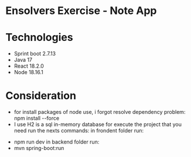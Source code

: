 # Ensolvers Exercise - Note App

# Technologies
- Sprint boot 2.7.13
- Java 17
- React 18.2.0
- Node 18.16.1

# Consideration
* for install packages of node use, i forgot resolve dependency problem:
npm install --force
* I use H2 is a sql in-memory database
for execute the project that you need run the nexts commands:
in frondent folder run:
- npm run dev
in backend folder run:
- mvn spring-boot:run
